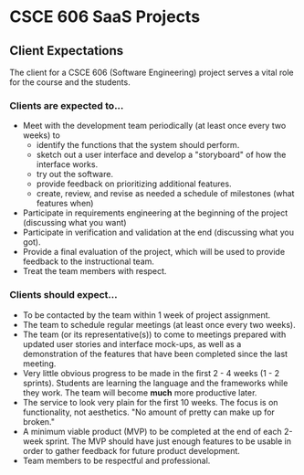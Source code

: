 # CSCE 606 SaaS Projects

## Client Expectations

The client for a CSCE 606 (Software Engineering) project serves a vital role for the course and the students.

### Clients are expected to...

* Meet with the development team periodically (at least once every two weeks) to
  + identify the functions that the system should perform.
  + sketch out a user interface and develop a "storyboard" of how the interface works.
  + try out the software.
  + provide feedback on prioritizing additional features.
  + create, review, and revise as needed a schedule of milestones (what features when)
* Participate in requirements engineering at the beginning of the project (discussing what you want)
* Participate in verification and validation at the end (discussing what you got).
* Provide a final evaluation of the project, which will be used to provide feedback to the instructional team.
* Treat the team members with respect.

### Clients should expect...

* To be contacted by the team within 1 week of project assignment.
* The team to schedule regular meetings (at least once every two weeks).
* The team (or its representative(s)) to come to meetings prepared with updated user stories and interface mock-ups, as well as a demonstration of the features that have been completed since the last meeting.
* Very little obvious progress to be made in the first 2 - 4 weeks (1 - 2 sprints).  Students are learning the language and the frameworks while they work.  The team will become **much** more productive later.
* The service to look very plain for the first 10 weeks.  The focus is on functionality, not aesthetics. "No amount of pretty can make up for broken."
* A minimum viable product (MVP) to be completed at the end of each 2-week sprint. The MVP should have just enough features to be usable in order to gather feedback for future product development.
* Team members to be respectful and professional.
